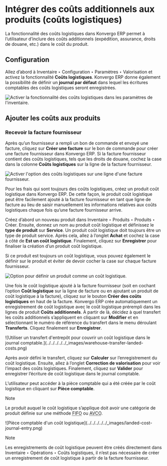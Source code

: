 # Intégrer des coûts additionnels aux produits (coûts logistiques)

La fonctionnalité des coûts logistiques dans Konvergo ERP permet à l’utilisateur
d’inclure des coûts additionnels (expédition, assurance, droits de douane,
etc.) dans le coût du produit.

## Configuration

Allez d’abord à Inventaire ‣ Configuration ‣ Paramètres ‣ Valorisation et
activez la fonctionnalité **Coûts logistiques**. Konvergo ERP donne également la
possibilité de définir un **journal par défaut** dans lequel les écritures
comptables des coûts logistiques seront enregistrées.

![Activer la fonctionnalité des coûts logistiques dans les paramètres de
l'inventaire.](../../../../../_images/landed-costs-setting.png)

## Ajouter les coûts aux produits

### Recevoir la facture fournisseur

Après qu’un fournisseur a rempli un bon de commande et envoyé une facture,
cliquez sur **Créer une facture** sur le bon de commande pour créer une
facture fournisseur dans Konvergo ERP. Si la facture fournisseur contient des coûts
logistiques, tels que les droits de douane, cochez la case dans la colonne
**Coûts logistiques** sur la ligne de la facture fournisseur.

![Activer l'option des coûts logistiques sur une ligne d'une facture
fournisseur.](../../../../../_images/landed-costs-field-vendor-bill.png)

Pour les frais qui sont toujours des coûts logistiques, créez un produit coût
logistique dans Konvergo ERP. De cette façon, le produit coût logistique peut être
facilement ajouté à la facture fournisseur en tant que ligne de facture au
lieu de saisir manuellement les informations relatives aux coûts logistiques
chaque fois qu’une facture fournisseur arrive.

Créez d’abord un nouveau produit dans Inventaire ‣ Produits ‣ Produits ‣
Créer. Ensuite, donnez un nom au produit coût logistique et définissez le
**type de produit** sur **Service**. Un produit coût logistique doit toujours
être un type de produit service. Après cela, allez à l’onglet **Achat** et
cochez la case à côté de **Est un coût logistique**. Finalement, cliquez sur
**Enregistrer** pour finaliser la création d’un produit coût logistique.

Si ce produit est toujours un coût logistique, vous pouvez également le
définir sur le produit et éviter de devoir cocher la case sur chaque facture
fournisseur.

![Option pour définir un produit comme un coût
logistique.](../../../../../_images/product-is-landed-cost.png)

Une fois le coût logistique ajouté à la facture fournisseur (soit en cochant
l’option **Coût logistique** sur la ligne de facture ou en ajoutant un produit
de coût logistique à la facture), cliquez sur le bouton **Créer des coûts
logistiques** en haut de la facture. Konvergo ERP crée automatiquement un
enregistrement de coût logistique avec le coût logistique prérempli dans les
lignes de produit **Coûts additionnels**. À partir de là, décidez à quel
transfert les coûts additionnels s’appliquent en cliquant sur **Modifier** et
en sélectionnant le numéro de référence du transfert dans le menu déroulant
**Transferts**. Cliquez finalement sur **Enregistrer**.

![Utiliser un transfert d'entrepôt pour couvrir un coût logistique dans le
journal comptable.](../../../../../_images/warehouse-transfer-landed-
costs.png)

Après avoir défini le transfert, cliquez sur **Calculer** sur l’enregistrement
du coût logistique. Ensuite, allez à l’onglet **Correction de valorisation**
pour voir l’impact des coûts logistiques. Finalement, cliquez sur **Valider**
pour enregistrer l’écriture de coût logistique dans le journal comptable.

L’utilisateur peut accéder à la pièce comptable qui a été créée par le coût
logistique en cliquant sur **Pièce comptable**.

<div class="alert alert-primary">
<p class="alert-title">
Note</p><p>Le produit auquel le coût logistique s’applique doit avoir une catégorie de produit définie sur une méthode <abbr title="First In, First Out">FIFO</abbr> ou <abbr title="coût moyen">AVCO</abbr>.</p>
</div> ![Pièce comptable d'un coût
logistique](../../../../../_images/landed-cost-journal-entry.png)
<div class="alert alert-primary">
<p class="alert-title">
Note</p><p>Les enregistrements de coût logistique peuvent être créés directement dans Inventaire ‣ Opérations ‣ Coûts logistiques, il n’est pas nécessaire de créer un enregistrement de coût logistique à partir de la facture fournisseur.</p>
</div>

